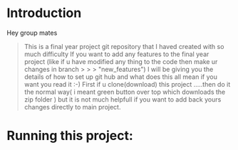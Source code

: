 # Introduction
Hey group mates 
> This is a final year project git repository that I haved created with so much difficulty 
> If you want to add any features to the final year project (like if u have modified any thing to the code then make ur changes in branch  > > > "new_features")
>I will be giving you the details of how to set up git hub and what does this all mean
> if you want you read it :-) 
First if u clone(download) this project .....then do it the normal way( i meant green button over top which downloads the zip folder ) but it is not much helpfull if you want to add back yours changes directly to main project.








# Running this project:
